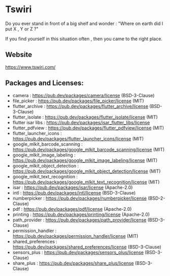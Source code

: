 
# Tswiri

Do you ever stand in front of a big shelf and wonder : "Where on earth did I put X , Y or Z ?"

If you find yourself in this situation often , then you came to the right place. 

## Website
https://www.tswiri.com/


## Packages and Licenses:

- camera : https://pub.dev/packages/camera/license (BSD-3-Clause)
- file_picker : https://pub.dev/packages/file_picker/license (MIT)
- flutter_archive : https://pub.dev/packages/flutter_archive/license (BSD-3-Clause)
- flutter_isolate : https://pub.dev/packages/flutter_isolate/license (MIT)
- flutter isar libs : https://pub.dev/packages/isar_flutter_libs/license
- flutter_pdfview : https://pub.dev/packages/flutter_pdfview/license (MIT)
- flutter_launcher_icons : https://pub.dev/packages/flutter_launcher_icons/license (MIT)
- google_mlkit_barcode_scanning : https://pub.dev/packages/google_mlkit_barcode_scanning/license (MIT)
- google_mlkit_image_labeling : https://pub.dev/packages/google_mlkit_image_labeling/license (MIT)
- google_mlkit_object_detection : https://pub.dev/packages/google_mlkit_object_detection/license (MIT)
- google_mlkit_text_recognition : https://pub.dev/packages/google_mlkit_text_recognition/license (MIT)
- isar : https://pub.dev/packages/isar/license (Apache-2.0)
- intl : https://pub.dev/packages/intl/license (BSD-3-Clause)
- numberpicker : https://pub.dev/packages/numberpicker/license (BSD-2-Clause)
- pdf : https://pub.dev/packages/pdf/license (Apache-2.0)
- printing : https://pub.dev/packages/printing/license (Apache-2.0)
- path_provider : https://pub.dev/packages/path_provider/license (BSD-3-Clause)
- permission_handler : https://pub.dev/packages/permission_handler/license (MIT)
- shared_preferences : https://pub.dev/packages/shared_preferences/license (BSD-3-Clause)
- sensors_plus : https://pub.dev/packages/sensors_plus/license (BSD-3-Clause)
- share_plus : https://pub.dev/packages/share_plus/license (BSD-3-Clause)
